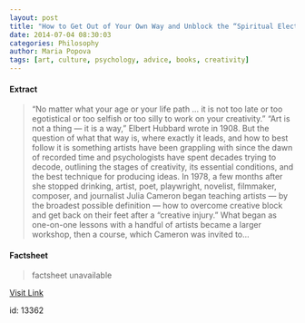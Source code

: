 ```yaml
---
layout: post
title: "How to Get Out of Your Own Way and Unblock the “Spiritual Electricity” of Creative Flow"
date: 2014-07-04 08:30:03
categories: Philosophy
author: Maria Popova
tags: [art, culture, psychology, advice, books, creativity]
---
```



#### Extract
>&#8220;No matter what your age or your life path … it is not too late or too egotistical or too selfish or too silly to work on your creativity.&#8221; &#8220;Art is not a thing &#8212; it is a way,&#8221; Elbert Hubbard wrote in 1908. But the question of what that way is, where exactly it leads, and how to best follow it is something artists have been grappling with since the dawn of recorded time and psychologists have spent decades trying to decode, outlining the stages of creativity, its essential conditions, and the best technique for producing ideas. In 1978, a few months after she stopped drinking, artist, poet, playwright, novelist, filmmaker, composer, and journalist Julia Cameron began teaching artists &#8212; by the broadest possible definition &#8212; how to overcome creative block and get back on their feet after a &#8220;creative injury.&#8221; What began as one-on-one lessons with a handful of artists became a larger workshop, then a course, which Cameron was invited to...

#### Factsheet
>factsheet unavailable

[Visit Link](http://feedproxy.google.com/~r/brainpickings/rss/~3/h6fbA1BlENg/)

id:   13362
